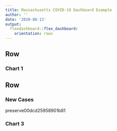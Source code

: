 ```yaml
---
title: Massachusetts COVID-19 Dashboard Example
author: ''
date: '2020-08-13'
output: 
  flexdashboard::flex_dashboard:
    orientation: rows
---
```

<div class="knitr-options" data-fig-width="576" data-fig-height="460"></div>


<div class="knitr-options" data-fig-width="576" data-fig-height="460"></div>



Row
-------------------------------------
    
### Chart 1
    
<div class="knitr-options" data-fig-width="576" data-fig-height="460"></div>

   
Row
-------------------------------------
    
### New Cases
    
<div class="knitr-options" data-fig-width="576" data-fig-height="460"></div>
preserve00dcd25958901b81
    
### Chart 3

<div class="knitr-options" data-fig-width="576" data-fig-height="460"></div>


